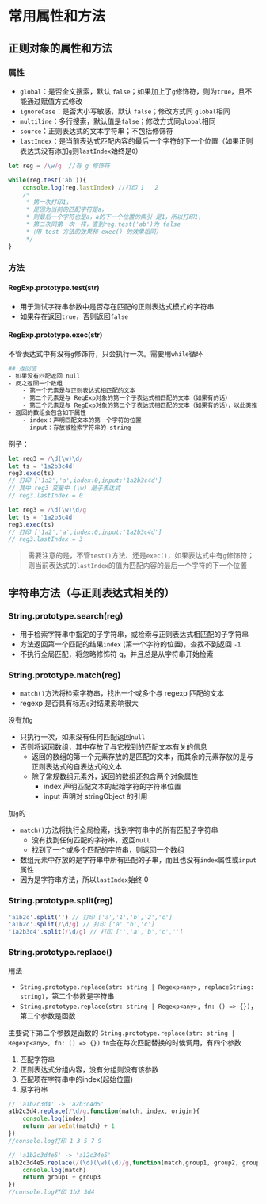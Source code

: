 
# 常用属性和方法
## 正则对象的属性和方法
### 属性
-  `global`：是否全文搜索，默认 `false`；如果加上了`g`修饰符，则为`true`，且不能通过赋值方式修改  
-  `ignoreCase`：是否大小写敏感，默认 `false`；修改方式同 `global`相同 
-  `multiline`：多行搜索，默认值是`false`；修改方式同`global`相同 
-  `source`：正则表达式的文本字符串；不包括修饰符 
-  `lastIndex`：是当前表达式匹配内容的最后一个字符的下一个位置（如果正则表达式没有添加`g`则`lastIndex`始终是`0`） 
```javascript
let reg = /\w/g  //有 g 修饰符

while(reg.test('ab')){
    console.log(reg.lastIndex) //打印 1   2
    /*
     * 第一次打印1，
     * 是因为当前的匹配字符是a，
     * 则最后一个字符也是a，a的下一个位置的索引 是1，所以打印1，
     * 第二次同第一次一样，直到reg.test('ab')为 false
     *（用 test 方法的效果和 exec() 的效果相同）
     */
}
```
### 方法
#### RegExp.prototype.test(str)
- 用于测试字符串参数中是否存在匹配的正则表达式模式的字符串
- 如果存在返回`true`，否则返回`false`


#### RegExp.prototype.exec(str)
不管表达式中有没有`g`修饰符，只会执行一次。需要用`while`循环
```bash
## 返回值
- 如果没有匹配返回 null
- 反之返回一个数组
	- 第一个元素是与正则表达式相匹配的文本
	- 第二个元素是与 RegExp对象的第一个子表达式相匹配的文本（如果有的话）
	- 第三个元素是与 RegExp对象的第二个子表达式相匹配的文本（如果有的话），以此类推
- 返回的数组会包含如下属性
	- index：声明匹配文本的第一个字符的位置
	- input：存放被检索字符串的 string
```
例子：
```javascript
let reg3 = /\d(\w)\d/
let ts = '1a2b3c4d'
reg3.exec(ts)
// 打印 ['1a2','a',index:0,input:'1a2b3c4d']
// 其中 reg3 变量中 (\w) 是子表达式
// reg3.lastIndex = 0

let reg3 = /\d(\w)\d/g
let ts = '1a2b3c4d'
reg3.exec(ts)
// 打印 ['1a2','a',index:0,input:'1a2b3c4d']
// reg3.lastIndex = 3
```
> 需要注意的是，不管`test()`方法、还是`exec()`，如果表达式中有`g`修饰符；则当前表达式的`lastIndex`的值为匹配内容的最后一个字符的下一个位置

## 字符串方法（与正则表达式相关的）
### String.prototype.search(reg)

- 用于检索字符串中指定的子字符串，或检索与正则表达式相匹配的子字符串
- 方法返回第一个匹配的结果`index` (第一个字符的位置)，查找不到返回 `-1`
- 不执行全局匹配，将忽略修饰符 g，并且总是从字符串开始检索
### String.prototype.match(reg)

- `match()`方法将检索字符串，找出一个或多个与 regexp 匹配的文本
- regexp 是否具有标志`g`对结果影响很大

没有加`g`

- 只执行一次，如果没有任何匹配返回`null`
- 否则将返回数组，其中存放了与它找到的匹配文本有关的信息 
   - 返回的数组的第一个元素存放的是匹配的文本，而其余的元素存放的是与正则表达式的自表达式的文本
   - 除了常规数组元素外，返回的数组还包含两个对象属性 
      - index 声明匹配文本的起始字符的字符串位置
      - input 声明对 stringObject 的引用

加`g`的

- `match()`方法将执行全局检索，找到字符串中的所有匹配子字符串 
   - 没有找到任何匹配的字符串，返回`null`
   - 找到了一个或多个匹配的字符串，则返回一个数组
- 数组元素中存放的是字符串中所有匹配的子串，而且也没有`index`属性或`input`属性
- 因为是字符串方法，所以`lastIndex`始终 0
### String.prototype.split(reg)
```javascript
'a1b2c'.split('') // 打印 ['a','1','b','2','c']
'a1b2c'.split(/\d/g) // 打印 ['a','b','c']
'1a2b3c4'.split(/\d/g) // 打印 ['','a','b','c','']
```
### String.prototype.replace()
用法

- `String.prototype.replace(str: string | Regexp<any>, replaceString: string)`，第二个参数是字符串
- `String.prototype.replace(str: string | Regexp<any>, fn: () => {})`，第二个参数是函数

主要说下第二个参数是函数的
`String.prototype.replace(str: string | Regexp<any>, fn: () => {})`
`fn`会在每次匹配替换的时候调用，有四个参数

1. 匹配字符串
2. 正则表达式分组内容，没有分组则没有该参数
3. 匹配项在字符串中的index(起始位置)
4. 原字符串
```javascript
// 'a1b2c3d4' -> 'a2b3c4d5'
a1b2c3d4.replace(/\d/g,function(match, index, origin){
    console.log(index)
    return parseInt(match) + 1
})
//console.log打印 1 3 5 7 9
```

```javascript
// 'a1b2c3d4e5' -> 'a12c34e5'
a1b2c3d4e5.replace(/(\d)(\w)(\d)/g,function(match,group1, group2, group3, index, origin){
    console.log(match)
    return group1 + group3
})
//console.log打印 1b2 3d4
```
